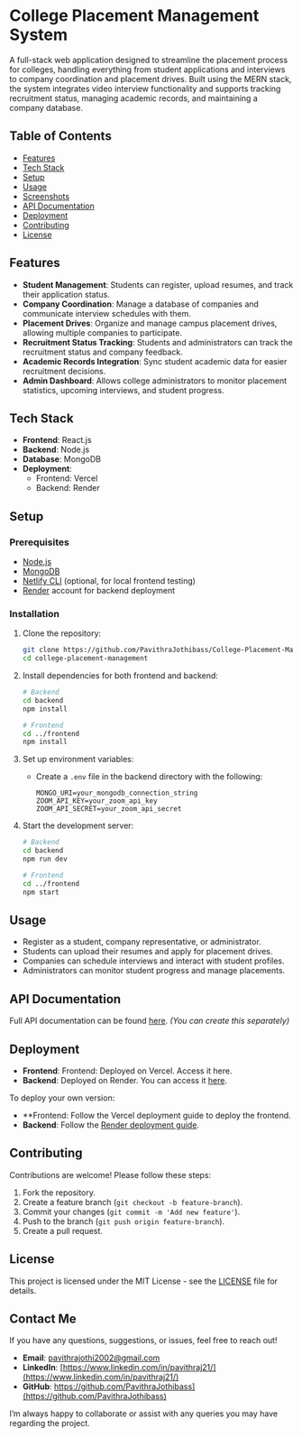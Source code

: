 # College Placement Management System

A full-stack web application designed to streamline the placement process for colleges, handling everything from student applications and interviews to company coordination and placement drives. Built using the MERN stack, the system integrates video interview functionality and supports tracking recruitment status, managing academic records, and maintaining a company database.

## Table of Contents
- [Features](#features)
- [Tech Stack](#tech-stack)
- [Setup](#setup)
- [Usage](#usage)
- [Screenshots](#screenshots)
- [API Documentation](#api-documentation)
- [Deployment](#deployment)
- [Contributing](#contributing)
- [License](#license)

## Features
- **Student Management**: Students can register, upload resumes, and track their application status.
- **Company Coordination**: Manage a database of companies and communicate interview schedules with them.
- **Placement Drives**: Organize and manage campus placement drives, allowing multiple companies to participate.
- **Recruitment Status Tracking**: Students and administrators can track the recruitment status and company feedback.
- **Academic Records Integration**: Sync student academic data for easier recruitment decisions.
- **Admin Dashboard**: Allows college administrators to monitor placement statistics, upcoming interviews, and student progress.

## Tech Stack
- **Frontend**: React.js
- **Backend**: Node.js
- **Database**: MongoDB
- **Deployment**:
  - Frontend: Vercel
  - Backend: Render

## Setup

### Prerequisites
- [Node.js](https://nodejs.org/)
- [MongoDB](https://www.mongodb.com/)
- [Netlify CLI](https://docs.netlify.com/cli/get-started/) (optional, for local frontend testing)
- [Render](https://render.com/) account for backend deployment

### Installation
1. Clone the repository:
    ```bash
    git clone https://github.com/PavithraJothibass/College-Placement-Management-.git
    cd college-placement-management
    ```

2. Install dependencies for both frontend and backend:
    ```bash
    # Backend
    cd backend
    npm install

    # Frontend
    cd ../frontend
    npm install
    ```

3. Set up environment variables:
   - Create a `.env` file in the backend directory with the following:
     ```
     MONGO_URI=your_mongodb_connection_string
     ZOOM_API_KEY=your_zoom_api_key
     ZOOM_API_SECRET=your_zoom_api_secret
     ```

4. Start the development server:
    ```bash
    # Backend
    cd backend
    npm run dev

    # Frontend
    cd ../frontend
    npm start
    ```

## Usage

- Register as a student, company representative, or administrator.
- Students can upload their resumes and apply for placement drives.
- Companies can schedule interviews and interact with student profiles.
- Administrators can monitor student progress and manage placements.

## API Documentation
Full API documentation can be found [here](./API_DOCUMENTATION.md). *(You can create this separately)*

## Deployment
- **Frontend**: Frontend: Deployed on Vercel. Access it here.
- **Backend**: Deployed on Render. You can access it [here](#).

To deploy your own version:
- **Frontend: Follow the Vercel deployment guide to deploy the frontend.
- **Backend**: Follow the [Render deployment guide](https://render.com/docs/deploy-node-express-app).

## Contributing
Contributions are welcome! Please follow these steps:
1. Fork the repository.
2. Create a feature branch (`git checkout -b feature-branch`).
3. Commit your changes (`git commit -m 'Add new feature'`).
4. Push to the branch (`git push origin feature-branch`).
5. Create a pull request.

## License
This project is licensed under the MIT License - see the [LICENSE](./LICENSE) file for details.

## Contact Me

If you have any questions, suggestions, or issues, feel free to reach out!

- **Email**: [pavithrajothi2002@gmail.com](mailto:pavithrajothi2002@gmail.com)
- **LinkedIn**: [https://www.linkedin.com/in/pavithraj21/](https://www.linkedin.com/in/pavithraj21/)
- **GitHub**: https://github.com/PavithraJothibass](https://github.com/PavithraJothibass)

I’m always happy to collaborate or assist with any queries you may have regarding the project.

